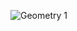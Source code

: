 ![Geometry 1](https://github.com/gshoop/PET/tree/main/GATE/BetaGammaPET/BetaGammaPETgeometry_1.png)

